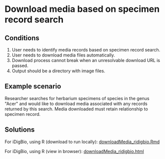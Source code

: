 # Download media based on specimen record search

## Conditions

1. User needs to identify media records based on specimen record search.
1. User needs to download media files automatically.
1. Download process cannot break when an unresolvable download URL is passed.
1. Output should be a directory with image files.

## Example scenario

Researcher searches for herbarium specimens of species in the genus "Acer" and would like to download media associated with any records returned by this search. Media downloaded must retain relationship to specimen record.

## Solutions

For iDigBio, using R (download to run locally): [downloadMedia_ridigbio.Rmd](https://github.com/biodiversity-specimen-data/howto-specimen-data-R/blob/master/docs/downloadMedia_ridigbio.Rmd)

For iDigBio, using R (view in browser): [downloadMedia_ridigbio.html](https://biodiversity-specimen-data.github.io/howto-specimen-data-R/downloadMedia_ridigbio.html)
